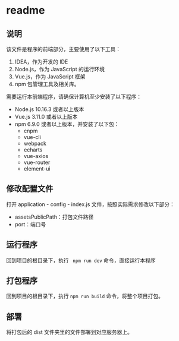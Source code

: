 # readme

## 说明

该文件是程序的前端部分，主要使用了以下工具：

1. IDEA，作为开发的 IDE
2. Node.js，作为 JavaScript 的运行环境
3. Vue.js，作为 JavaScript 框架
6. npm 包管理工具及相关库。

需要运行本前端程序，请确保计算机至少安装了以下程序：

- Node.js 10.16.3 或者以上版本
- Vue.js 3.11.0 或者以上版本
- npm 6.9.0 或者以上版本，并安装了以下包：
  - cnpm
  - vue-cli
  - webpack
  - echarts
  - vue-axios
  - vue-router
  - element-ui

## 修改配置文件

打开 application - config - index.js 文件，按照实际需求修改以下部分：

- assetsPublicPath：打包文件路径
- port：端口号



## 运行程序

回到项目的根目录下，执行 ` npm run dev` 命令，直接运行本程序

## 打包程序

回到项目的根目录下，执行 `npm run build` 命令，将整个项目打包。

## 部署

将打包后的 dist 文件夹里的文件部署到对应服务器上。